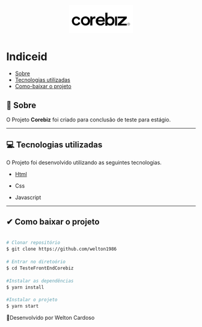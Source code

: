
<h1 align ="center"> 
    <img src='image/logo_corebiz.png'>
</h1>

# Indiceid
- [Sobre](#-sobre)
- [Tecnologias utilizadas](#-Tecnologias-utilizadas)
- [Como-baixar o projeto](#-Como-baixar-o-projeto)


## 📝 Sobre

O Projeto **Corebiz** foi criado para conclusão de teste para estágio.

---

## 💻 Tecnologias utilizadas

O Projeto foi desenvolvido utilizando as seguintes tecnologias.

- [Html](https://welton1986.github.io/TesteFrontendCorebiz/)

- Css
- Javascript

---

## ✔ Como baixar o projeto


```bash

# Clonar repositório
$ git clone https://github.com/welton1986

# Entrar no diretoório
$ cd TesteFrontEndCorebiz

#Instalar as dependências
$ yarn install

#Instalar o projeto
$ yarn start

```

🚀Desenvolvido por Welton Cardoso




